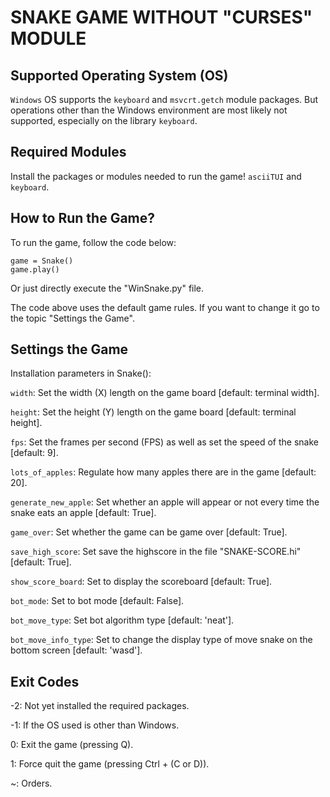 SNAKE GAME WITHOUT "CURSES" MODULE
==================================

Supported Operating System (OS)
-------------------------------
`Windows` OS supports the `keyboard` and `msvcrt.getch` module packages.
But operations other than the Windows environment are most likely not supported,
especially on the library `keyboard`.

Required Modules
----------------
Install the packages or modules needed to run the game!
`asciiTUI` and `keyboard`.

How to Run the Game?
--------------------
To run the game, follow the code below:
```pycon
game = Snake()
game.play()
```
Or just directly execute the "WinSnake.py" file.

The code above uses the default game rules. If you want to change it go to the
topic "Settings the Game".

Settings the Game
-----------------
Installation parameters in Snake():

`width`: Set the width (X) length on the game board [default: terminal width].

`height`: Set the height (Y) length on the game board [default: terminal height].

`fps`: Set the frames per second (FPS) as well as set the speed of the snake [default: 9].

`lots_of_apples`: Regulate how many apples there are in the game [default: 20].

`generate_new_apple`: Set whether an apple will appear or not every time the snake eats an apple [default: True].

`game_over`: Set whether the game can be game over [default: True].

`save_high_score`: Set save the highscore in the file "SNAKE-SCORE.hi" [default: True].

`show_score_board`: Set to display the scoreboard [default: True].

`bot_mode`: Set to bot mode [default: False].

`bot_move_type`: Set bot algorithm type [default: 'neat'].

`bot_move_info_type`: Set to change the display type of move snake on the bottom screen [default: 'wasd'].

Exit Codes
----------
-2: Not yet installed the required packages.

-1: If the OS used is other than Windows.

0: Exit the game (pressing Q).

1: Force quit the game (pressing Ctrl + (C or D)).

~: Orders.
